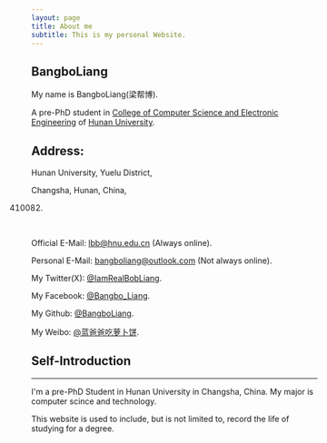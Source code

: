 ```yaml
---
layout: page
title: About me
subtitle: This is my personal Website.
---
```


## BangboLiang

My name is BangboLiang(梁帮博).

A pre-PhD student in [College of Computer Science and Electronic Engineering](http://csee.hnu.edu.cn/) of [Hunan  University](http://www.hnu.edu.cn/).
## Address:

Hunan University, Yuelu District,

Changsha, Hunan, China,

410082.

&nbsp;

Official E-Mail: lbb@hnu.edu.cn (Always online).

Personal E-Mail: bangboliang@outlook.com (Not always online).

My Twitter(X): [@IamRealBobLiang](https://twitter.com/IamRealBobLiang).

My Facebook: [@Bangbo_Liang](https://www.facebook.com/profile.php?id=100083663814660).

My Github: [@BangboLiang](https://github.com/BangboLiang).

My Weibo: [@蓝爸爸吃萝卜饼](https://weibo.com/u/6385610743).

## Self-Introduction

***

I'm a pre-PhD Student in Hunan University in Changsha, China. My major is computer scince and technology. 

This website is used to include, but is not limited to, record the life of studying for a degree.